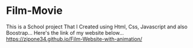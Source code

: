 # Film-Movie
This is a School project That I Created using Html, Css, Javascript and also Boostrap... 
Here's the link of my website below...
https://zipone34.github.io/Film-Website-with-animation/
